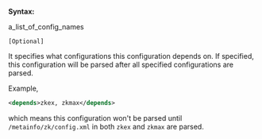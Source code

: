 **Syntax:**

<depends>a_list_of_config_names</depends>

`[Optional]`

It specifies what configurations this configuration depends on. If
specified, this configuration will be parsed after all specified
configurations are parsed.

Example,

```xml
<depends>zkex, zkmax</depends>
```

which means this configuration won't be parsed until
`/metainfo/zk/config.xml` in both `zkex` and `zkmax` are parsed.


